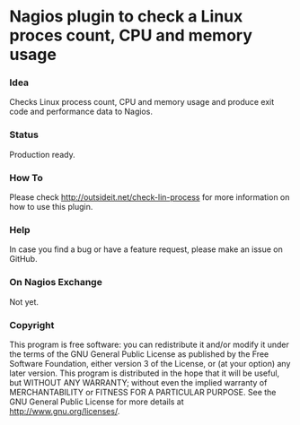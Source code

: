# Nagios plugin to check a Linux proces count, CPU and memory usage

### Idea

Checks Linux process count, CPU and memory usage and produce exit code and performance data to Nagios.

### Status

Production ready. 

### How To

Please check http://outsideit.net/check-lin-process for more information on how to use this plugin.

### Help

In case you find a bug or have a feature request, please make an issue on GitHub. 

### On Nagios Exchange

Not yet.

### Copyright

This program is free software: you can redistribute it and/or modify it under the terms of the GNU General Public 
License as published by the Free Software Foundation, either version 3 of the License, or (at your option) any later 
version. This program is distributed in the hope that it will be useful, but WITHOUT ANY WARRANTY; without even the 
implied warranty of MERCHANTABILITY or FITNESS FOR A PARTICULAR PURPOSE. See the GNU General Public License for more 
details at <http://www.gnu.org/licenses/>.
